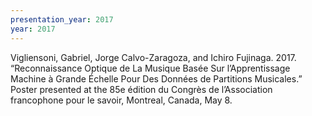 ```yaml
---
presentation_year: 2017
year: 2017
---
```


Vigliensoni, Gabriel, Jorge Calvo-Zaragoza, and Ichiro Fujinaga. 2017. “Reconnaissance Optique de La Musique Basée Sur l’Apprentissage Machine à Grande Échelle Pour Des Données de Partitions Musicales.” Poster presented at the 85e édition du Congrès de l’Association francophone pour le savoir, Montreal, Canada, May 8.